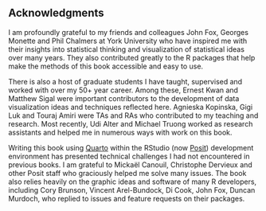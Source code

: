 ## Acknowledgments

I am profoundly grateful to my friends and colleagues John Fox, Georges Monette and Phil Chalmers
at York University who have inspired me with their insights into statistical thinking and
visualization of statistical ideas over many years. They also contributed greatly to the R
packages that help make the methods of this book accessible and easy to use.

There is also a host of graduate students I have taught, supervised and worked with over my 50+ year
career. Among these, Ernest Kwan and Matthew Sigal were important contributors to the development of
data visualization ideas and techniques reflected here. Agnieska Kopinska, Gigi Luk and Touraj Amiri
were TAs and RAs who contributed to my teaching and research. Most recently, Udi Alter and Michael Truong worked as research assistants
and helped me in numerous ways with work on this book.

Writing this book using [Quarto](https://quarto.org/) within the RStudio (now [Posit](https://posit.co/)) development environment
has presented technical challenges I had not encountered in previous books. I am grateful to Mickaël Canouil,
Christophe Dervieux and other Posit staff who graciously helped me solve many issues.
The book also relies heavily on the graphic ideas and software of many R developers,
including
Cory Brunson,
Vincent Arel-Bundock,
Di Cook,
John Fox,
Duncan Murdoch, who replied to issues and feature requests on their packages.
